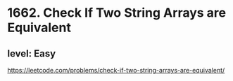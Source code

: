 # 1662. Check If Two String Arrays are Equivalent
## level: Easy

https://leetcode.com/problems/check-if-two-string-arrays-are-equivalent/
